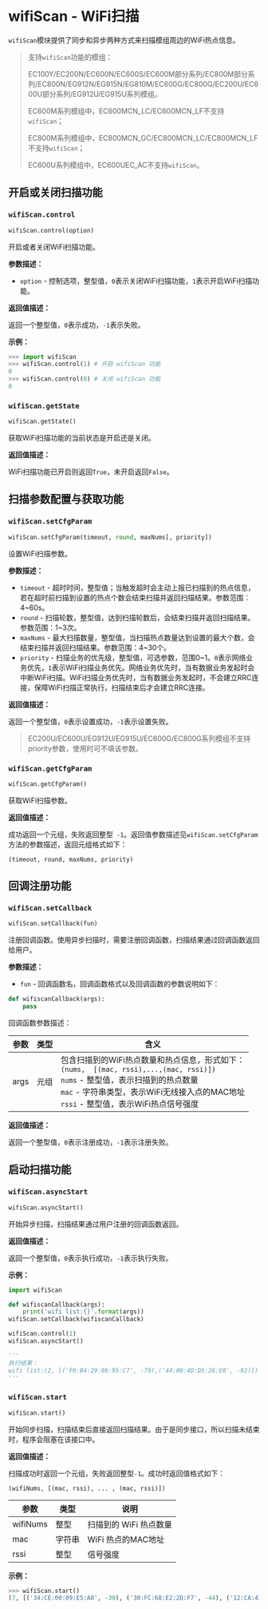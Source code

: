 # wifiScan - WiFi扫描

`wifiScan`模块提供了同步和异步两种方式来扫描模组周边的WiFi热点信息。



> 支持`wifiScan`功能的模组：
>
> EC100Y/EC200N/EC600N/EC600S/EC600M部分系列/EC800M部分系列/EC800N/EG912N/EG915N/EG810M/EC600G/EC800G/EC200U/EC600U部分系列/EG912U/EG915U系列模组。
>
> EC600M系列模组中，EC600MCN_LC/EC600MCN_LF不支持`wifiScan`；
>
> EC800M系列模组中，EC800MCN_GC/EC800MCN_LC/EC800MCN_LF不支持`wifiScan`；
>
> EC600U系列模组中，EC600UEC_AC不支持`wifiScan`。



## 开启或关闭扫描功能

### `wifiScan.control`

```python
wifiScan.control(option)
```

开启或者关闭WiFi扫描功能。

**参数描述：**

* `option` - 控制选项，整型值，`0`表示关闭WiFi扫描功能，`1`表示开启WiFi扫描功能。

**返回值描述：**

返回一个整型值，`0`表示成功，`-1`表示失败。

**示例：**

```python
>>> import wifiScan
>>> wifiScan.control(1) # 开启 wifiScan 功能
0
>>> wifiScan.control(0) # 关闭 wifiScan 功能
0
```



### `wifiScan.getState`

```python
wifiScan.getState()
```

获取WiFi扫描功能的当前状态是开启还是关闭。

**返回值描述：**

WiFi扫描功能已开启则返回`True`，未开启返回`False`。



## 扫描参数配置与获取功能

### `wifiScan.setCfgParam`

```python
wifiScan.setCfgParam(timeout, round, maxNums[, priority])
```

设置WiFi扫描参数。

**参数描述：**

* `timeout` - 超时时间，整型值；当触发超时会主动上报已扫描到的热点信息，若在超时前扫描到设置的热点个数会结束扫描并返回扫描结果。参数范围：4~60s。
* `round` - 扫描轮数，整型值，达到扫描轮数后，会结束扫描并返回扫描结果。参数范围：1~3次。
* `maxNums` - 最大扫描数量，整型值，当扫描热点数量达到设置的最大个数，会结束扫描并返回扫描结果。参数范围：4~30个。
* `priority` - 扫描业务的优先级，整型值，可选参数，范围0~1。`0`表示网络业务优先，`1`表示WiFi扫描业务优先。网络业务优先时，当有数据业务发起时会中断WiFi扫描。WiFi扫描业务优先时，当有数据业务发起时，不会建立RRC连接，保障WiFi扫描正常执行，扫描结束后才会建立RRC连接。

**返回值描述：**

返回一个整型值，`0`表示设置成功，`-1`表示设置失败。



> EC200U/EC600U/EG912U/EG915U/EC600G/EC800G系列模组不支持priority参数，使用时可不填该参数。



### `wifiScan.getCfgParam`

```python
wifiScan.getCfgParam()
```

获取WiFi扫描参数。

**返回值描述：**

成功返回一个元组，失败返回整型` -1`。返回值参数描述见`wifiScan.setCfgParam`方法的参数描述，返回元组格式如下：

`(timeout, round, maxNums, priority)`



## 回调注册功能

### `wifiScan.setCallback`

```python
wifiScan.setCallback(fun)
```

注册回调函数。使用异步扫描时，需要注册回调函数，扫描结果通过回调函数返回给用户。

**参数描述：**

* `fun` - 回调函数名，回调函数格式以及回调函数的参数说明如下：

```python
def wifiscanCallback(args):
	pass
```

回调函数参数描述：

| 参数 | 类型 | 含义                                                         |
| ---- | ---- | ------------------------------------------------------------ |
| args | 元组 | 包含扫描到的WiFi热点数量和热点信息，形式如下：<br>`(nums,  [(mac, rssi),...,(mac, rssi)])`<br>`nums` - 整型值，表示扫描到的热点数量<br>`mac` - 字符串类型，表示WiFi无线接入点的MAC地址<br>`rssi` - 整型值，表示WiFi热点信号强度 |

**返回值描述：**

返回一个整型值，`0`表示注册成功，`-1`表示注册失败。



## 启动扫描功能

### `wifiScan.asyncStart`

```python
wifiScan.asyncStart()
```

开始异步扫描，扫描结果通过用户注册的回调函数返回。

**返回值描述：**

返回一个整型值，`0`表示执行成功，`-1`表示执行失败。

**示例：**

```python
import wifiScan

def wifiscanCallback(args):
	print('wifi list:{}'.format(args))
wifiScan.setCallback(wifiscanCallback)

wifiScan.control(1)
wifiScan.asyncStart()

'''
执行结果：
wifi list:(2, [('F0:B4:29:86:95:C7', -79),('44:00:4D:D5:26:E0', -92)])
'''
```



### `wifiScan.start`

```python
wifiScan.start()
```

开始同步扫描，扫描结束后直接返回扫描结果。由于是同步接口，所以扫描未结束时，程序会阻塞在该接口中。

**返回值描述：**

扫描成功时返回一个元组，失败返回整型`-1`。成功时返回值格式如下：

`(wifiNums, [(mac, rssi), ... , (mac, rssi)])`

| 参数     | 类型   | 说明                   |
| -------- | ------ | ---------------------- |
| wifiNums | 整型   | 扫描到的 WiFi 热点数量 |
| mac      | 字符串 | WiFi 热点的MAC地址     |
| rssi     | 整型   | 信号强度               |

**示例：**

```python
>>> wifiScan.start()
(7, [('34:CE:00:09:E5:A8', -30), ('30:FC:68:E2:2D:F7', -44), ('12:CA:41:D4:B2:50', -54), ('D0:DB:B7:90:2D:07', -58), ('00:03:7F:12:CB:CB', -61), ('60:38:E0:C2:84:D9', -62), ('08:4F:0A:05:22:8F', -63)])
```

